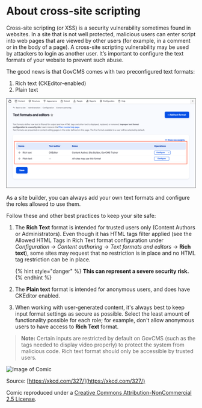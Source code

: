 # About cross-site scripting

Cross-site scripting (or XSS) is a security vulnerability sometimes found in websites. In a site that is not well protected, malicious users can enter script into web pages that are viewed by other users (for example, in a comment or in the body of a page). A cross-site scripting vulnerability may be used by attackers to login as another user. It’s important to configure the text formats of your website to prevent such abuse.

The good news is that GovCMS comes with two preconfigured text formats:

1. Rich text (CKEditor-enabled)
2. Plain text

![Image of GovCMS text formats](../.gitbook/assets/Unit-5-Xss-1.png)

As a site builder, you can always add your own text formats and configure the roles allowed to use them.

Follow these and other best practices to keep your site safe:

1.  The **Rich Text** format is intended for trusted users only (Content Authors or Administrators). Even though it has HTML tags filter applied (see the Allowed HTML Tags in Rich Text format configuration under _Configuration_ → _Content authoring_ → _Text formats and editors_ → **Rich text**), some sites may request that no restriction is in place and no HTML tag restriction can be in place.

    {% hint style="danger" %}
    **This can represent a severe security risk.**
    {% endhint %}
2. The **Plain text** format is intended for anonymous users, and does have CKEditor enabled.
3. When working with user-generated content, it's always best to keep input format settings as secure as possible. Select the least amount of functionality possible for each role; for example, don't allow anonymous users to have access to **Rich Text** format.

> **Note:** Certain inputs are restricted by default on GovCMS (such as the tags needed to display video properly) to protect the system from malicious code. Rich text format should only be accessible by trusted users.

![Image of Comic](<../.gitbook/assets/0 (1).png>)

Source: [https://xkcd.com/327/](https://xkcd.com/327/)

Comic reproduced under a [Creative Commons Attribution-NonCommercial 2.5 License](http://creativecommons.org/licenses/by-nc/2.5/).
